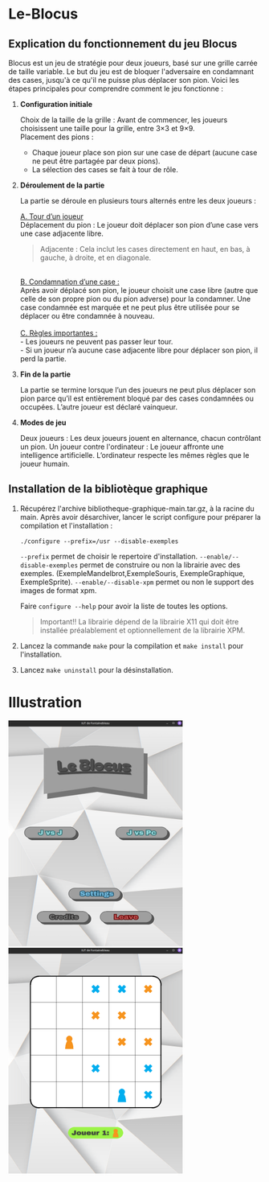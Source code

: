 # Le-Blocus

## Explication du fonctionnement du jeu Blocus

Blocus est un jeu de stratégie pour deux joueurs, basé sur une grille carrée de taille variable.
Le but du jeu est de bloquer l'adversaire en condamnant des cases, jusqu'à ce qu'il ne puisse
plus déplacer son pion. Voici les étapes principales pour comprendre comment le jeu
fonctionne :

1. **Configuration initiale**

    Choix de la taille de la grille : Avant de commencer, les joueurs choisissent une taille pour la grille, entre 3×3 et 9×9. <br>
    Placement des pions : <br>
    - Chaque joueur place son pion sur une case de départ (aucune case ne peut être partagée par deux pions).<br>
    - La sélection des cases se fait à tour de rôle.<br>

2. **Déroulement de la partie**

    La partie se déroule en plusieurs tours alternés entre les deux joueurs :

    <ins>A. Tour d’un joueur </ins><br>
    Déplacement du pion : Le joueur doit déplacer son pion d’une case vers une case
    adjacente libre. <br>
    > Adjacente : Cela inclut les cases directement en haut, en bas, à gauche, à droite, et en
    diagonale. <br>
    <br>
    <ins>B. Condamnation d’une case :</ins><br>
    Après avoir déplacé son pion, le joueur choisit une case libre (autre que celle de son
    propre pion ou du pion adverse) pour la condamner. Une case condamnée est marquée
    et ne peut plus être utilisée pour se déplacer ou être condamnée à nouveau. <br>
    <br>
    <ins>C. Règles importantes :</ins><br>
    - Les joueurs ne peuvent pas passer leur tour. <br>
    - Si un joueur n’a aucune case adjacente libre pour déplacer son pion, il perd la partie.<br>

3. **Fin de la partie** <br>

    La partie se termine lorsque l’un des joueurs ne peut plus déplacer son pion parce qu’il est
    entièrement bloqué par des cases condamnées ou occupées. L’autre joueur est déclaré
    vainqueur. <br>

4. **Modes de jeu** <br>

    Deux joueurs : Les deux joueurs jouent en alternance, chacun contrôlant un pion.
    Un joueur contre l'ordinateur : Le joueur affronte une intelligence artificielle.
    L’ordinateur respecte les mêmes règles que le joueur humain.

## Installation de la bibliotèque graphique 

1. Récupérez l'archive bibliotheque-graphique-main.tar.gz, à la racine du main. Après avoir désarchiver, lancer le script configure pour préparer la compilation et l'installation : <br>

    ```
    ./configure --prefix=/usr --disable-exemples
    ```

    `--prefix` permet de choisir le repertoire d'installation. `--enable/--disable-exemples` permet de construire ou non la librairie avec des exemples. (ExempleMandelbrot,ExempleSouris, ExempleGraphique, ExempleSprite). `--enable/--disable-xpm` permet ou non le support des images de format xpm. <br>

    Faire `configure --help` pour avoir la liste de toutes les options. <br>

    > Important!! La librairie dépend de la librairie X11 qui doit être installée préalablement et optionnellement de la librairie XPM. 

2. Lancez la commande `make` pour la compilation et `make install` pour l'installation.<br>

3. Lancez `make uninstall` pour la désinstallation.

# Illustration 
![Ecran d'accueil du jeu](/images/Menublocus.png)            ![Ecran d'accueil du jeu](/images/jeublocus.png) 